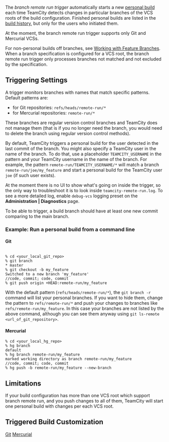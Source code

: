 [//]: # (title: Branch Remote Run Trigger)
[//]: # (auxiliary-id: Branch Remote Run Trigger)

The _branch remote run trigger_ automatically starts a new [personal build](personal-build.md) each time TeamCity detects changes in particular branches of the VCS roots of the build configuration. Finished personal builds are listed in the [build history](build-history.md), but only for the users who initiated them.

At the moment, the branch remote run trigger supports only Git and Mercurial VCSs.

For non-personal builds off branches, see [Working with Feature Branches](working-with-feature-branches.md). When a branch specification is configured for a VCS root, the branch remote run trigger only processes branches not matched and not excluded by the specification.

## Triggering Settings

A trigger monitors branches with names that match specific patterns.   
Default patterns are:
* for Git repositories: `refs/heads/remote-run/*`
* for Mercurial repositories: `remote-run/*`

These branches are regular version control branches and TeamCity does not manage them (that is if you no longer need the branch, you would need to delete the branch using regular version control methods).

By default, TeamCity triggers a personal build for the user detected in the last commit of the branch. You might also specify a TeamCity user in the name of the branch. To do that, use a placeholder `TEAMCITY_USERNAME` in the pattern and your TeamCity username in the name of the branch. For example, the pattern `remote-run/TEAMCITY_USERNAME/*` will match a branch `remote-run/joe/my_feature` and start a personal build for the TeamCity user `joe` (if such user exists).

<note>

At the moment there is no UI to show what's going on inside the trigger, so the only way to troubleshoot it is to look inside `teamcity-remote-run.log`. To see a more detailed log, enable `debug-vcs` logging preset on the __Administration | Diagnostics__ page.
</note>

To be able to trigger, a build branch should have at least one new commit comparing to the main branch.

### Example: Run a personal build from a command line

#### Git

```Shell

% cd <your_local_git_repo>
% git branch
* master
% git checkout -b my_feature
Switched to a new branch 'my_feature'
//code, commit; code, commit
% git push origin +HEAD:remote-run/my_feature
```

With the default pattern (`refs/heads/remote-run/*`), the `git branch -r` command will list your personal branches. If you want to hide them, change the pattern to `refs/remote-run/*` and push your changes to branches like `refs/remote-run/my_feature`. In this case your branches are not listed by the above command, although you can see them anyway using `git ls-remote <url_of_git_repository>`.

#### Mercurial

```Shell
% cd <your_local_hg_repo>
% hg branch
default
% hg branch remote-run/my_feature
marked working directory as branch remote-run/my_feature
//code, commit; code, commit
% hg push -b remote-run/my_feature --new-branch

```

## Limitations

If your build configuration has more than one VCS root which support branch remote run, and you push changes to all of them, TeamCity will start one personal build with changes per each VCS root.

## Triggered Build Customization

<include src="configuring-vcs-triggers.md" include-id="triggered-build-customization"/>

 <seealso>
        <category ref="admin-guide">
            <a href="git.md">Git</a>
            <a href="mercurial.md">Mercurial</a>
        </category>
</seealso>
